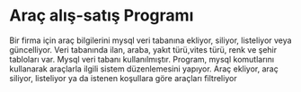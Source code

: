 # Araç alış-satış Programı
 Bir firma için araç bilgilerini mysql veri tabanına ekliyor, siliyor, listeliyor veya güncelliyor. Veri tabanında ilan, araba, yakıt türü,vites türü, renk ve şehir  tabloları var. Mysql veri tabanı kullanılmıştır.  Program, mysql komutlarını kullanarak araçlarla ilgili sistem düzenlemesini yapıyor. Araç ekliyor,  araç siliyor, listeliyor ya da istenen koşullara göre araçları filtreliyor

